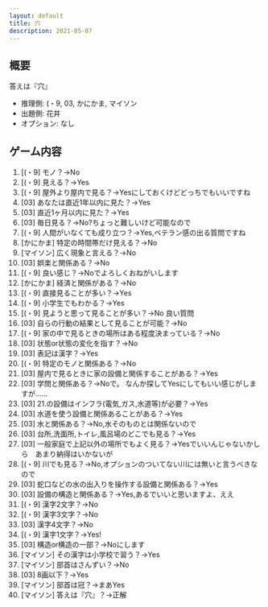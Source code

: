 ```yaml
---
layout: default
title: 穴
description: 2021-05-07
---
```


## 概要

答えは『穴』

- 推理側: (・9, 03, かにかま, マイソン
- 出題側: 花井
- オプション: なし

## ゲーム内容

1. \[(・9\] モノ？→No
2. \[(・9\] 見える？→Yes
3. \[(・9\] 屋外より屋内で見る？→Yesにしておくけどどっちでもいいですね
4. \[03\] あなたは直近1年以内に見た？→Yes
5. \[03\] 直近1ヶ月以内に見た？→Yes
6. \[03\] 毎日見る？→No?ちょっと難しいけど可能なので
7. \[(・9\] 人間がいなくても成り立つ？→Yes,ベテラン感の出る質問ですね
8. \[かにかま\] 特定の時間帯だけ見える？→No
9. \[マイソン\] 広く現象と言える？→No
10. \[03\] 娯楽と関係ある？→No
11. \[(・9\] 良い感じ？→Noでよろしくおねがいします
12. \[かにかま\] 経済と関係がある？→No
13. \[(・9\] 直接見ることが多い？→Yes
14. \[(・9\] 小学生でもわかる？→Yes
15. \[(・9\] 見ようと思って見ることが多い？→No 良い質問
16. \[03\] 自らの行動の結果として見ることが可能？→No
17. \[(・9\] 家の中で見るときの場所はある程度決まっている？→No
18. \[03\] 状態or状態の変化を指す？→No
19. \[03\] 表記は漢字？→Yes
20. \[(・9\] 特定のモノと関係ある？→No
21. \[03\] 屋内で見るときに家の設備と関係することがある？→Yes
22. \[03\] 学問と関係ある？→Noで。 なんか探してYesにしてもいい感じがしますが……
23. \[03\] 21.の設備はインフラ(電気,ガス,水道等)が必要？→Yes
24. \[03\] 水道を使う設備と関係あることがある？→Yes
25. \[03\] 水と関係ある？→No,水そのものとは関係ないので
26. \[03\] 台所,洗面所,トイレ,風呂場のどこでも見る？→Yes
27. \[03\] 一般家庭で上記以外の場所でもよく見る？→Yesでいいんじゃないかしら　あまり納得はいかないが
28. \[(・9\] 川でも見る？→No,オプションのついてない川には無いと言うべきなので
29. \[03\] 蛇口などの水の出入りを操作する設備と関係ある？→Yes
30. \[03\] 設備の構造と関係ある？→Yes,あるでいいと思いますよ、ええ
31. \[(・9\] 漢字2文字？→No
32. \[(・9\] 漢字3文字？→No
33. \[03\] 漢字4文字？→No
34. \[(・9\] 漢字1文字？→Yes!
35. \[03\] 構造or構造の一部？→Noにします
36. \[マイソン\] その漢字は小学校で習う？→Yes
37. \[マイソン\] 部首はさんずい？→No
38. \[03\] 8画以下？→Yes
39. \[マイソン\] 部首は冠？→まあYes
40. \[マイソン\] 答えは『穴』？→正解
